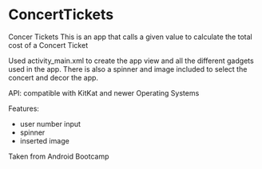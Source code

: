 # ConcertTickets
Concer Tickets
This is an app that calls a given value to calculate the total cost of a Concert Ticket

Used activity_main.xml to create the app view and all the different gadgets used in the app. 
There is also a spinner and image included to select the concert and decor the app.

API: compatible with KitKat and newer Operating Systems

Features:
- user number input
- spinner
- inserted image

Taken from Android Bootcamp
